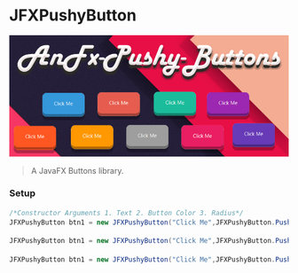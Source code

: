 # JFXPushyButton

![Pushy Buttons](https://raw.githubusercontent.com/Anikeshpatel/JFXPushyButton/master/2.jpg)

> A JavaFX Buttons library.  


### Setup   
```java
/*Constructor Arguments 1. Text 2. Button Color 3. Radius*/
JFXPushyButton btn1 = new JFXPushyButton("Click Me",JFXPushyButton.PushyBtnStyle.PUSHYCOLORS.BLUE,10);

JFXPushyButton btn1 = new JFXPushyButton("Click Me",JFXPushyButton.PushyBtnStyle.PUSHYCOLORS.RED,10);

JFXPushyButton btn1 = new JFXPushyButton("Click Me",JFXPushyButton.PushyBtnStyle.PUSHYCOLORS.PURPLE,10);

```
